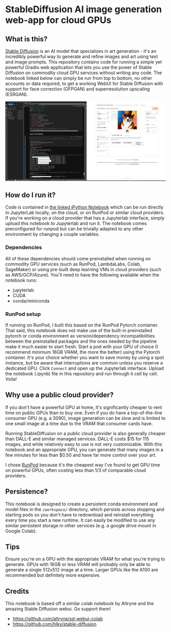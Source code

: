 # StableDiffusion AI image generation web-app for cloud GPUs
## What is this?
[Stable Diffusion](https://stability.ai/blog/stable-diffusion-public-release) is an AI model that specializes in art generation - it's an incredibly powerful way to generate and refine images and art using text and image prompts. This repository contains code for running a simple yet powerful Gradio web application that lets you use the power of Stable Diffusion on commodity cloud GPU services without writing any code. The notebook linked below can simply be run from top to bottom, no other accounts or data required, to get a working WebUI for Stable Diffusion with support for face correction (GFPGAN) and superresolution upscaling (ESRGAN).

![Screenshot of the webUI running](sd_webgui_runpod_screenshot.jpg)

## How do I run it?
Code is contained in [the linked iPython Notebook](stablediffusion_runpod_adapted_webgui.ipynb) which can be run directly in JupyterLab locally, on the cloud, or on RunPod or similar cloud providers. If you're working on a cloud provider that has a Jupyterlab interface, simply upload this notebook to Jupyterlab and run it. The notebook comes preconfigured for runpod but can be trivially adapted to any other environment by changing a couple variables. 

### Dependencies
All of these dependencies should come preinstalled when running on commodity GPU services (such as RunPod, LambdaLabs, Colab, SageMaker) or using pre-built deep learning VMs in cloud providers (such as AWS/GCP/Azure). You'll need to have the following available when the notebook runs:
- jupyterlab
- CUDA
- conda/miniconda

### RunPod setup
If running on RunPod, I built this based on the RunPod Pytorch container. That said, this notebook does not make use of the built-in preinstalled pytorch or conda environment as version/dependency incompatibilities between the preinstalled packages and the ones needed by the pipeline make it much easier to start fresh. Start a pod with your GPU of choice (I recommend minimum 16GB VRAM, the more the better) using the Pytorch container. It's your choice whether you want to save money by using a spot instance, but be aware that interruptions are common unless you reserve a dedicated GPU. Click `Connect` and open up the Jupyterlab interface. Upload the notebook (.ipynb) file in this repository and run through it cell by cell. Voila!

## Why use a public cloud provider?
If you don't have a powerful GPU at home, it's significantly cheaper to rent time on public GPUs than to buy one. Even if you do have a top-of-the-line consumer GPU (e.g. a 3090), image generation can be slow and is limited to one small image at a time due to the VRAM that consumer cards have. 

Running StableDiffusion on a public cloud provider is also generally cheaper than DALL-E and similar managed services. DALL-E costs $15 for 115 images, and while relatively easy to use is not very customizable. With this notebook and an appropriate GPU, you can generate that many images in a few minutes for less than $0.50 and have far more control over your art.

I chose [RunPod](https://www.runpod.io) because it's the cheapest way I've found to get GPU time on powerful GPUs, often costing less than 1/3 of comparable cloud providers. 

## Persistence?
This notebook is designed to create a persistent conda environment and model files in the `/workspace/` directory, which persists across stopping and starting pods so you don't have to redownload and reinstall everything every time you start a new runtime. It can easily be modified to use any similar persistent storage in other services (e.g. a google drive mount in Google Colab).

## Tips
Ensure you're on a GPU with the appropriate VRAM for what you're trying to generate. GPUs with 16GB or less VRAM will probably only be able to generate a single 512x512 image at a time. Larger GPUs like the A100 are recommended but definitely more expensive.

## Credits
This notebook is based off a similar colab notebook by Altryne and the amazing Stable Diffusion webui. Go support them!
- https://github.com/altryne/sd-webui-colab
- https://github.com/hlky/stable-diffusion
